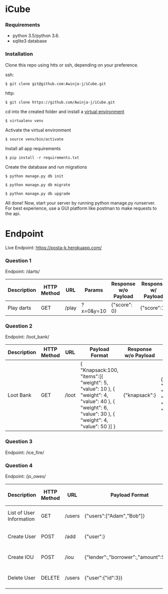 # iCube

### Requirements

- python 3.5/python 3.6. 
- sqlite3 database

### Installation

Clone this repo using htts or ssh, depending on your preference.

ssh:

```$ git clone git@github.com:Awinja-j/iCube.git```

http:

```$ git clone https://github.com/Awinja-j/iCube.git```

cd into the created folder and install a [virtual environment](https://virtualenv.pypa.io/en/stable/)

`$ virtualenv venv`

Activate the virtual environment

`$ source venv/bin/activate`

Install all app requirements

`$ pip install -r requirements.txt`

Create the database and run migrations

`$ python manage.py db init`

`$ python manage.py db migrate`

`$ python manage.py db upgrade`

All done! Now, start your server by running python manage.py runserver. For best experience, use a GUI platform like postman to make requests to the api.

# Endpoint

Live Endpoint: https://posta-k.herokuapp.com/

### Question 1
Endpoint: /darts/

| Description | HTTP Method | URL   | Params | Response w/o Payload | Response w/ Payload |
|-------------|-------------|-------|----------------|----------------------|---------------------|
| Play darts  | GET         | /play | ?x=0&y=10       | {"score": 0}       | {"score":1}          |

### Question 2 
Endpoint: /loot_bank/

| Description | HTTP Method | URL   | Payload Format                                                                                                                                         | Response w/o Payload | Response w/ Payload                                                                         |
|-------------|-------------|-------|--------------------------------------------------------------------------------------------------------------------------------------------------------|----------------------|---------------------------------------------------------------------------------------------|
| Loot Bank   | GET         | /loot | { "Knapsack:100, "items":[{ "weight": 5, "value": 10 },  { "weight": 4, "value": 40 },  { "weight": 6, "value": 30 },  { "weight": 4, "value": 50 }] } | {"knapsack":}        | {"Knapsack:100, "items":[{   { "weight": 4, "value": 40 },   { "weight": 4, "value": 50 }]} |

### Question 3
Endpoint: /ice_fire/



### Question 4
Endpoint: /jo_owes/

| Description              | HTTP Method | URL    | Payload Format                        | Response w/o Payload | Response w/ Payload             |
|--------------------------|-------------|--------|---------------------------------------|----------------------|---------------------------------|
| List of User Information | GET         | /users | {"users":["Adam","Bob"]}              | {"users":}           | {"users":(sorted by name)}      |
| Create User              | POST        | /add   | {"user":}                             | N/A                  | {User object for new user}      |
| Create IOU               | POST        | /iou   | {"lender":,"borrower":,"amount":5.25} | N/A                  | {"users": and(sorted by name)>} |
| Delete User              | DELETE      | /users | {"user":{"id":3}}                     | N/A                  | {"user deleted succesfully"     |


